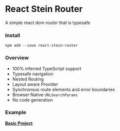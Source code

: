 # React Stein Router 

A simple react dom router that is typesafe

### Install

```
npm add --save react-stein-router
```

### Overview

- 100% inferred TypeScript support
- Typesafe navigation
- Nested Routing
- Layout aware Provider
- Synchronous route elements and error boundaries
- Browser Native `URLSearchParams`
- No code generation

### Example

**[Basic Project](./src/examples/basic)**
